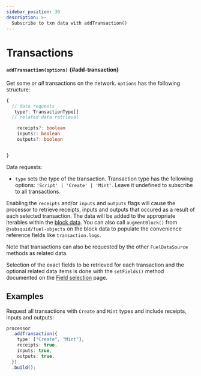 ```yaml
---
sidebar_position: 30
description: >-
  Subscribe to txn data with addTransaction()
---
```


# Transactions

#### `addTransaction(options)` {#add-transaction}

Get some _or all_ transactions on the network. `options` has the following structure:

```typescript
{
  // data requests
   type?: TransactionType[]
  // related data retrieval

    receipts?: boolean
    inputs?: boolean
    outputs?: boolean


}
```

Data requests:

- `type` sets the type of the transaction. Transaction type has the following options: `'Script' | 'Create' | 'Mint'`. Leave it undefined to subscribe to all transactions.

Enabling the `receipts` and/or `inputs` and `outputs` flags will cause the processor to retrieve receipts, inputs and outputs that occured as a result of each selected transaction. The data will be added to the appropriate iterables within the [block data](/fuel-indexing/fuel-datasource/context-interfaces). You can also call `augmentBlock()` from `@subsquid/fuel-objects` on the block data to populate the convenience reference fields like `transaction.logs`.

Note that transactions can also be requested by the other `FuelDataSource` methods as related data.

Selection of the exact fields to be retrieved for each transaction and the optional related data items is done with the `setFields()` method documented on the [Field selection](../field-selection) page.

## Examples

Request all transactions with `Create` and `Mint` types and include receipts, inputs and outputs:

```ts
processor
  .addTransaction({
    type: ["Create", "Mint"],
    receipts: true,
    inputs: true,
    outputs: true,
  })
  .build();
```
